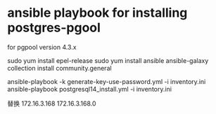 # ansible playbook for installing postgres-pgool
for pgpool version 4.3.x

sudo yum install epel-release
sudo yum install ansible
ansible-galaxy collection install community.general

ansible-playbook -k generate-key-use-password.yml  -i inventory.ini
ansible-playbook postgresql14_install.yml -i inventory.ini

替换
172.16.3.168
172.16.3.168.0


